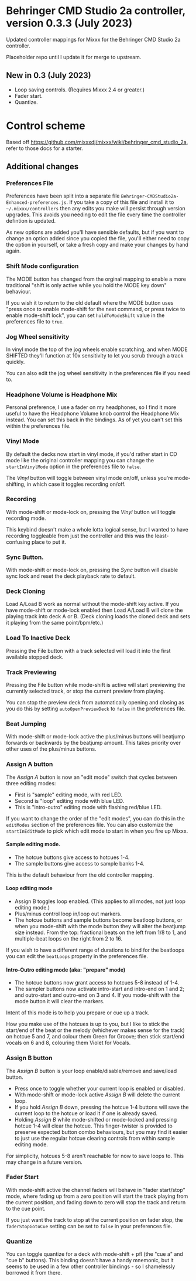# Behringer CMD Studio 2a controller, version 0.3.3 (July 2023)

Updated controller mappings for Mixxx for the Behringer CMD Studio 2a controller.

Placeholder repo until I update it for merge to upstream.

## New in 0.3 (July 2023)

* Loop saving controls. (Requires Mixxx 2.4 or greater.)
* Fader start.
* Quantize.

# Control scheme

Based off https://github.com/mixxxdj/mixxx/wiki/behringer_cmd_studio_2a, refer to those docs for a starter.

## Additional changes

### Preferences File

Preferences have been split into a separate file `Behringer-CMDStudio2a-Enhanced-preferences.js`. If you take a copy of this file and install it to `~/.mixxx/controllers` then any edits you make will persist through version upgrades. This avoids you needing to edit the file every time the controller defintion is updated.

As new options are added you'll have sensible defaults, but if you want to change an option added since you copied the file, you'll either need to copy the option in yourself, or take a fresh copy and make your changes by hand again.

### Shift Mode configuration

The MODE button has changed from the orginal mapping to enable a more traditional "shift is only active while you hold the MODE key down" behaviour.

If you wish it to return to the old default where the MODE button uses "press once to enable mode-shift for the next command, or press twice to enable mode-shift lock", you can set `holdToModeShift` value in the preferences file to `true`.

### Jog Wheel sensitivity

In vinyl mode the top of the jog wheels enable scratching, and when MODE SHIFTED they'll function at 10x sensitivity to let you scrub through a track quickly.

You can also edit the jog wheel sensitivity in the preferences file if you need to.

### Headphone Volume is Headphone Mix

Personal preference, I use a fader on my headphones, so I find it more useful to have the Headphone Volume knob control the Headphone Mix instead. You can set this back in the bindings. As of yet you can't set this within the preferences file.

### Vinyl Mode

By default the decks now start in vinyl mode, if you'd rather start in CD mode like the original controller mapping you can change the `startInVinylMode` option in the preferences file to `false`.

The *Vinyl* button will toggle between vinyl mode on/off, unless you're mode-shifting, in which case it toggles recording on/off.

### Recording

With mode-shift or mode-lock on, pressing the *Vinyl* button will toggle recording mode.

This keybind doesn't make a whole lotta logical sense, but I wanted to have recording toggleable from just the controller and this was the least-confusing place to put it.

### Sync Button.

With mode-shift or mode-lock on, pressing the *Sync* button will disable sync lock and reset the deck playback rate to default.

### Deck Cloning

Load A/Load B work as normal without the mode-shift key active. If you have mode-shift or mode-lock enabled then Load A/Load B will clone the playing track into deck A or B. (Deck cloning loads the cloned deck and sets it playing from the same point/bpm/etc.)

### Load To Inactive Deck

Pressing the File button with a track selected will load it into the first available stopped deck.

### Track Previewing

Pressing the File button while mode-shift is active will start previewing the currently selected track, or stop the current preview from playing.

You can stop the preview deck from automatically opening and closing as you do this by setting `autoOpenPreviewDeck` to `false` in the preferences file.

### Beat Jumping

With mode-shift or mode-lock active the plus/minus buttons will beatjump forwards or backwards by the beatjump amount. This takes priority over other uses of the plus/minus buttons.

### Assign A button

The *Assign A* button is now an "edit mode" switch that cycles between three editing modes:

* First is "sample" editing mode, with red LED.
* Second is "loop" editing mode with blue LED.
* This is "intro-outro" editing mode with flashing red/blue LED.

If you want to change the order of the "edit modes", you can do this in the `editModes` section of the preferences file. You can also customize the `startInEditMode` to pick which edit mode to start in when you fire up Mixxx.

#### Sample editing mode.

* The hotcue buttons give access to hotcues 1-4.
* The sample buttons give access to sample banks 1-4.

This is the default behaviour from the old controller mapping.

#### Loop editing mode

* Assign B toggles loop enabled. (This applies to all modes, not just loop editing mode.)
* Plus/minus control loop in/loop out markers.
* The hotcue buttons and sample buttons become beatloop buttons, or when you mode-shift with the mode button they will alter the beatjump size instead. From the top: fractional beats on the left from 1/8 to 1, and multiple-beat loops on the right from 2 to 16.

If you wish to have a different range of durations to bind for the beatloops you can edit the `beatLoops` property in the preferences file.

#### Intro-Outro editing mode (aka: "prepare" mode)

* The hotcue buttons now grant access to hotcues 5-8 instead of 1-4.
* The sampler buttons now activate intro-start and intro-end on 1 and 2; and outro-start and outro-end on 3 and 4. If you mode-shift with the mode button it will clear the markers.

Intent of this mode is to help you prepare or cue up a track.

How you make use of the hotcues is up to you, but I like to stick the start/end of the beat or the melody (whichever makes sense for the track) on hotcue 5 and 7, and colour them Green for Groove; then stick start/end vocals on 6 and 8, colouring them Violet for Vocals.

### Assign B button

The *Assign B* button is your loop enable/disable/remove and save/load button.

* Press once to toggle whether your current loop is enabled or disabled.
* With mode-shift or mode-lock active *Assign B* will delete the current loop.
* If you hold *Assign B* down, pressing the hotcue 1-4 buttons will save the current loop to the hotcue or load it if one is already saved.
* Holding *Assign B* while mode-shifted or mode-locked and pressing hotcue 1-4 will clear the hotcue. This finger-twister is provided to preserve expected button combo behaviours, but you may find it easier to just use the regular hotcue clearing controls from within sample editing mode.

For simplicity, hotcues 5-8 aren't reachable for now to save loops to. This may change in a future version.

### Fader Start

With mode-shift active the channel faders will behave in "fader start/stop" mode, where fading up from a zero position will start the track playing from the current position, and fading down to zero will stop the track and return to the cue point.

If you just want the track to stop at the current position on fader stop, the `faderStopGotoCue` setting can be set to `false` in your preferences file.

### Quantize

You can toggle quantize for a deck with mode-shift + pfl (the "cue a" and "cue b" buttons). This binding doesn't have a handy mnemonic, but it seems to be used in a few other controller bindings - so I shamelessly borrowed it from there.